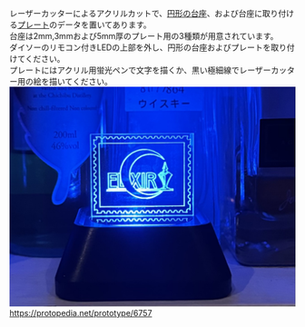 レーザーカッターによるアクリルカットで、[円形の台座](./Default_LED_stand36_5.svg)、および台座に取り付ける[プレート](./empty_stand_50R.svg)のデータを置いてあります。  
台座は2mm,3mmおよび5mm厚のプレート用の3種類が用意されています。  
ダイソーのリモコン付きLEDの上部を外し、円形の台座およびプレートを取り付けてください。  
プレートにはアクリル用蛍光ペンで文字を描くか、黒い極細線でレーザーカッター用の絵を描いてください。  
![img](./img/ss0.jpg)  
https://protopedia.net/prototype/6757  
